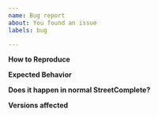```yaml
---
name: Bug report
about: You found an issue
labels: bug

---
```


<!-- 
Before starting a bug report you might want to check existing issues (both open and closed) whether your problem has already been reported.
Please provide a clear and concise description of the bug. 

Maybe it is not a bug? Check the FAQ: https://wiki.openstreetmap.org/wiki/StreetComplete/FAQ and the SCEE readme https://github.com/Helium314/SCEE#readme

Attaching screenshots / videos:
Large images / videos can be very disturbing when reading, so please avoid attaching unnecessary screenshots and videos.
If you think they are needed, reduce the size or use thumbnails to keep the issue nicely readable.
-->

**How to Reproduce**
<!-- Add steps to reproduce this behavior here -->

**Expected Behavior**
<!-- Add a clear and concise description of what you expected to happen -->

**Does it happen in normal StreetComplete?**
<!-- If yes, then opening an issue at https://github.com/streetcomplete/StreetComplete/issues is recommended -->

**Versions affected**
<!-- Add the Android and StreetComplete version here. Please use exact version number instead of saying "latest" -->
